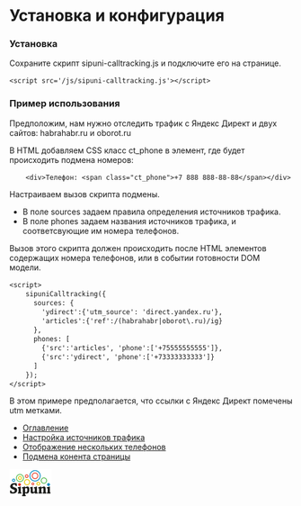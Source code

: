 # Установка и конфигурация

### Установка
Сохраните скрипт sipuni-calltracking.js и подключите его на странице.
```
<script src='/js/sipuni-calltracking.js'></script>
```

### Пример использования
Предположим, нам нужно отследить трафик с Яндекс Директ и двух сайтов: habrahabr.ru и oborot.ru

В HTML добавляем CSS класс ct_phone в элемент, где будет происходить подмена номеров:
```
    <div>Телефон: <span class="ct_phone">+7 888 888-88-88</span></div>
```    

Настраиваем вызов скрипта подмены. 
 * В поле sources задаем правила определения источников трафика. 
 * В поле phones задаем названия источников трафика, и соответсвующие им номера телефонов. 

Вызов этого скрипта должен происходить после HTML элементов содержащих номера телефонов, или в событии готовности DOM модели.
```
<script>
    sipuniCalltracking({
      sources: {
        'ydirect':{'utm_source': 'direct.yandex.ru'},
        'articles':{'ref':/(habrahabr|oborot\.ru)/ig}
      },
      phones: [
        {'src':'articles', 'phone':['+75555555555']},
        {'src':'ydirect', 'phone':['+73333333333']}
      ]
    });
</script>
```
В этом примере предполагается, что ссылки с Яндекс Директ помечены utm метками.

 * [Оглавление](index.md)
 * [Настройка источников трафика](sources.md)
 * [Отображение нескольких телефонов](many-numbers.md)
 * [Подмена конента страницы](subst-content.md)


[![](img/sipuni_logo.png)](http://calltracking.sipuni.com)
 
